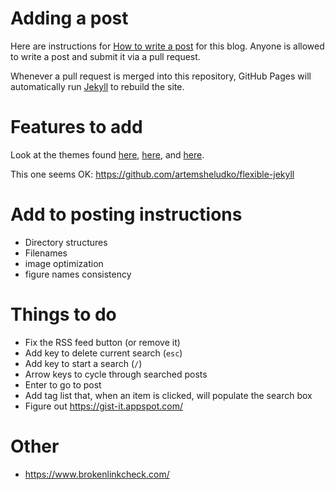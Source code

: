 # Adding a post

Here are instructions for [How to write a post](https://compusciencing.github.io/how-to-write-a-post.html) for this blog. Anyone is allowed to write a post and submit it via a pull request.

Whenever a pull request is merged into this repository, GitHub Pages will automatically run [Jekyll](https://jekyllrb.com/) to rebuild the site.

# Features to add

Look at the themes found [here](https://talk.jekyllrb.com/t/jekyll-theme-showcase-share-your-jekyll-themes/1382/15), [here](https://github.com/topics/jekyll-theme), and [here](https://github.com/jekyll/jekyll/wiki/Themes).

This one seems OK: https://github.com/artemsheludko/flexible-jekyll

# Add to posting instructions

- Directory structures
- Filenames
- image optimization
- figure names consistency

# Things to do

- Fix the RSS feed button (or remove it)
- Add key to delete current search (`esc`)
- Add key to start a search (`/`)
- Arrow keys to cycle through searched posts
- Enter to go to post
- Add tag list that, when an item is clicked, will populate the search box
- Figure out https://gist-it.appspot.com/

# Other

- https://www.brokenlinkcheck.com/

